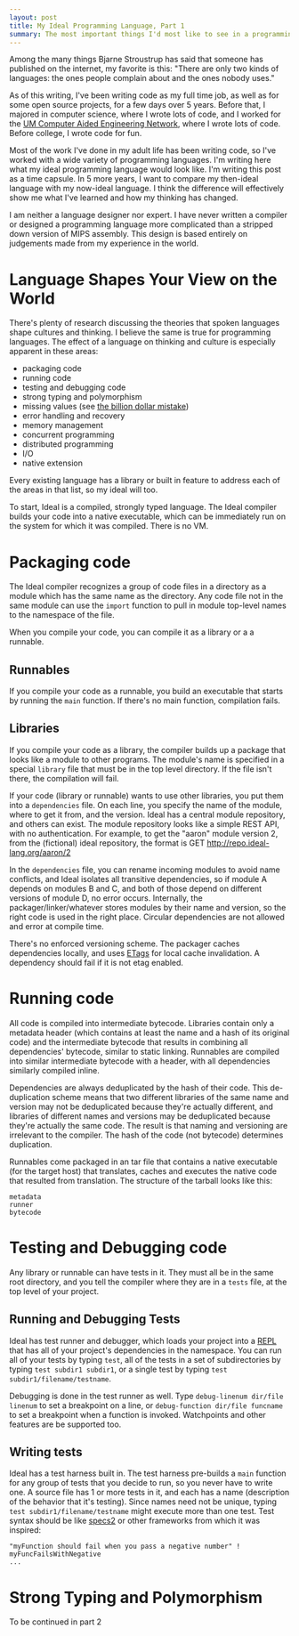 ```yaml
---
layout: post
title: My Ideal Programming Language, Part 1
summary: The most important things I'd most like to see in a programming language
---
```


Among the many things Bjarne Stroustrup has said that someone has published on the internet, my favorite is this: "There are only two kinds of languages: the ones people complain about and the ones nobody uses."

As of this writing, I've been writing code as my full time job, as well as for some open source projects, for a few days over 5 years. Before that, I majored in computer science, where I wrote lots of code, and I worked for the [UM Computer Aided Engineering Network](http://www.engin.umich.edu/caen/), where I wrote lots of code. Before college, I wrote code for fun.

Most of the work I've done in my adult life has been writing code, so I've worked with a wide variety of programming languages. I'm writing here what my ideal programming language would look like. I'm writing this post as a time capsule. In 5 more years, I want to compare my then-ideal language with my now-ideal language. I think the difference will effectively show me what I've learned and how my thinking has changed.

I am neither a language designer nor expert. I have never written a compiler or designed a programming language more complicated than a stripped down version of MIPS assembly. This design is based entirely on judgements made from my experience in the world.

# Language Shapes Your View on the World

There's plenty of research discussing the theories that spoken languages shape cultures and thinking. I believe the same is true for programming languages. The effect of a language on thinking and culture is especially apparent in these areas:

* packaging code
* running code
* testing and debugging code
* strong typing and polymorphism
* missing values (see [the billion dollar mistake](http://qconlondon.com/london-2009/presentation/Null+References:+The+Billion+Dollar+Mistake))
* error handling and recovery
* memory management
* concurrent programming
* distributed programming
* I/O
* native extension

Every existing language has a library or built in feature to address each of the areas in that list, so my ideal will too.

To start, Ideal is a compiled, strongly typed language. The Ideal compiler builds your code into a native executable, which can be immediately run on the system for which it was compiled. There is no VM.

# Packaging code

The Ideal compiler recognizes a group of code files in a directory as a module which has the same name as the directory. Any code file not in the same module can use the `import` function to pull in module top-level names to the namespace of the file.

When you compile your code, you can compile it as a library or a a runnable.

## Runnables

If you compile your code as a runnable, you build an executable that starts by running the `main` function. If there's no main function, compilation fails.

## Libraries

If you compile your code as a library, the compiler builds up a package that looks like a module to other programs. The module's name is specified in a special `library` file that must be in the top level directory. If the file isn't there, the compilation will fail.

If your code (library or runnable) wants to use other libraries, you put them into a `dependencies` file. On each line, you specify the name of the module, where to get it from, and the version. Ideal has a central module repository, and others can exist. The module repository looks like a simple REST API, with no authentication. For example, to get the "aaron" module version 2, from the (fictional) ideal repository, the format is GET http://repo.ideal-lang.org/aaron/2

In the `dependencies` file, you can rename incoming modules to avoid name conflicts, and Ideal isolates all transitive dependencies, so if module A depends on modules B and C, and both of those depend on different versions of module D, no error occurs. Internally, the packager/linker/whatever stores modules by their name and version, so the right code is used in the right place. Circular dependencies are not allowed and error at compile time.

There's no enforced versioning scheme. The packager caches dependencies locally, and uses [ETags](http://en.wikipedia.org/wiki/HTTP_ETag) for local cache invalidation. A dependency should fail if it is not etag enabled.

# Running code

All code is compiled into intermediate bytecode. Libraries contain only a metadata header (which contains at least the name and a hash of its original code) and the intermediate bytecode that results in combining all dependencies' bytecode, similar to static linking. Runnables are compiled into similar intermediate bytecode with a header, with all dependencies similarly compiled inline.

Dependencies are always deduplicated by the hash of their code. This de-duplication scheme means that two different libraries of the same name and version may not be deduplicated because they're actually different, and libraries of different names and versions may be deduplicated because they're actually the same code. The result is that naming and versioning are irrelevant to the compiler. The hash of the code (not bytecode) determines duplication.

Runnables come packaged in an tar file that contains a native executable (for the target host) that translates, caches and executes the native code that resulted from translation. The structure of the tarball looks like this:

```
metadata
runner
bytecode
```

# Testing and Debugging code

Any library or runnable can have tests in it. They must all be in the same root directory, and you tell the compiler where they are in a `tests` file, at the top level of your project.

## Running and Debugging Tests

Ideal has test runner and debugger, which loads your project into a [REPL](http://en.wikipedia.org/wiki/Read%E2%80%93eval%E2%80%93print_loop) that has all of your project's dependencies in the namespace. You can run all of your tests by typing `test`, all of the tests in a set of subdirectories by typing `test subdir1 subdir1`, or a single test by typing `test subdir1/filename/testname`.

Debugging is done in the test runner as well. Type `debug-linenum dir/file linenum` to set a breakpoint on a line, or `debug-function dir/file funcname` to set a breakpoint when a function is invoked. Watchpoints and other features are be supported too.

## Writing tests

Ideal has a test harness built in. The test harness pre-builds a `main` function for any group of tests that you decide to run, so you never have to write one. A source file has 1 or more tests in it, and each has a name (description of the behavior that it's testing). Since names need not be unique, typing `test subdir1/filename/testname` might execute more than one test. Test syntax should be like [specs2](http://etorreborre.github.io/specs2/) or other frameworks from which it was inspired:

```
"myFunction should fail when you pass a negative number" ! myFuncFailsWithNegative
...
```

# Strong Typing and Polymorphism

To be continued in part 2